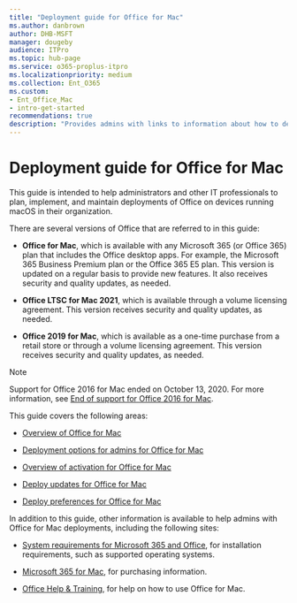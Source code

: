 ```yaml
---
title: "Deployment guide for Office for Mac"
ms.author: danbrown
author: DHB-MSFT
manager: dougeby
audience: ITPro
ms.topic: hub-page
ms.service: o365-proplus-itpro
ms.localizationpriority: medium
ms.collection: Ent_O365
ms.custom: 
- Ent_Office_Mac
- intro-get-started
recommendations: true
description: "Provides admins with links to information about how to deploy Office for Mac to users in their organization"
---
```


# Deployment guide for Office for Mac

This guide is intended to help administrators and other IT professionals to plan, implement, and maintain deployments of Office on devices running macOS in their organization.

There are several versions of Office that are referred to in this guide:
- **Office for Mac**, which is available with any Microsoft 365 (or Office 365) plan that includes the Office desktop apps. For example, the Microsoft 365 Business Premium plan or the Office 365 E5 plan. This version is updated on a regular basis to provide new features. It also receives security and quality updates, as needed.

- **Office LTSC for Mac 2021**, which is available through a volume licensing agreement. This version receives security and quality updates, as needed.

- **Office 2019 for Mac**, which is available as a one-time purchase from a retail store or through a volume licensing agreement. This version receives security and quality updates, as needed.

> [!NOTE]
> Support for Office 2016 for Mac ended on October 13, 2020. For more information, see [End of support for Office 2016 for Mac](https://support.microsoft.com/office/e944a907-bbc8-4be5-918d-a514068d0056).

This guide covers the following areas:
  
- [Overview of Office for Mac](overview.md)

- [Deployment options for admins for Office for Mac](deployment-options-for-office-for-mac.md)

- [Overview of activation for Office for Mac](overview-of-activation-for-office-for-mac.md)

- [Deploy updates for Office for Mac](deploy-updates-for-office-for-mac.md)

- [Deploy preferences for Office for Mac](deploy-preferences-for-office-for-mac.md)

In addition to this guide, other information is available to help admins with Office for Mac deployments, including the following sites:
  
- [System requirements for Microsoft 365 and Office](https://www.microsoft.com/microsoft-365/microsoft-365-and-office-resources), for installation requirements, such as supported operating systems.

- [Microsoft 365 for Mac](https://www.microsoft.com/microsoft-365/mac/microsoft-365-for-mac), for purchasing information.

- [Office Help & Training](https://support.microsoft.com/office), for help on how to use Office for Mac.
